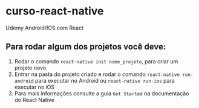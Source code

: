 # curso-react-native
Udemy Android/IOS com React

## Para rodar algum dos projetos você deve:

1. Rodar o comando `react-native init nome_projeto`, para criar um projeto novo
2. Entrar na pasta do projeto criado e rodar o comando `react-native run-android` para executar no Android ou `react-native run-ios` para executar no iOS
3. Para mais informações consulte a guia `Get Started` na documentação do React Native

